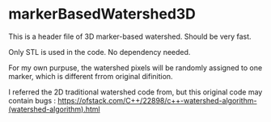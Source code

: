 # markerBasedWatershed3D

This is a header file of 3D marker-based watershed. Should be very fast.

Only STL is used in the code. No dependency needed.

For my own purpuse, the watershed pixels will be randomly assigned to one marker, which is different frrom original difinition.

I referred the 2D traditional watershed code from, but this original code may contain bugs : https://ofstack.com/C++/22898/c++-watershed-algorithm-(watershed-algorithm).html
